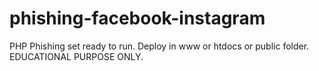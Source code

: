 # phishing-facebook-instagram
PHP Phishing set ready to run. Deploy in www or htdocs or public folder. EDUCATIONAL PURPOSE ONLY.
